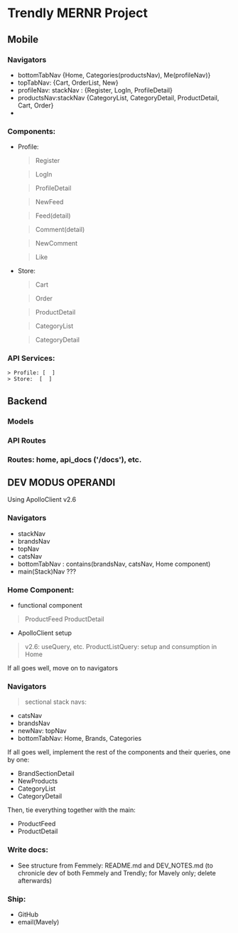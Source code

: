 # Trendly MERNR Project

## Mobile 
### Navigators
* bottomTabNav {Home, Categories(productsNav), Me(profileNav)}
* topTabNav: {Cart, OrderList, New}
* profileNav: stackNav : {Register, LogIn, ProfileDetail}
* productsNav:stackNav {CategoryList, CategoryDetail, ProductDetail, Cart, Order}
* 


### Components:
* Profile: 
    > Register

    > LogIn

    > ProfileDetail

    > NewFeed

    > Feed(detail)

    > Comment(detail)

    > NewComment

    > Like

* Store:
    > Cart

    > Order

    > ProductDetail

    > CategoryList

    > CategoryDetail

### API Services:
    > Profile: [  ]
    > Store:  [  ]

## Backend
### Models

### API Routes

### Routes: home, api_docs ('/docs'), etc.


## DEV MODUS OPERANDI

Using ApolloClient v2.6 

### Navigators
* stackNav
* brandsNav
* topNav
* catsNav 
* bottomTabNav : contains(brandsNav, catsNav, Home component)
* main(Stack)Nav ???

### Home Component:
* functional component 
> ProductFeed 
> ProductDetail 

* ApolloClient setup
> v2.6: useQuery, etc.
> ProductListQuery: setup and consumption in Home

If all goes well, move on to navigators
### Navigators
> sectional stack navs:
* catsNav
* brandsNav
* newNav: topNav
* bottomTabNav: Home, Brands, Categories

If all goes well, implement the rest of the components and their queries, one by one:

* BrandSectionDetail
* NewProducts
* CategoryList
* CategoryDetail

Then, tie everything together with the main:
* ProductFeed
* ProductDetail

### Write docs:
* See structure from Femmely: README.md and DEV_NOTES.md (to chronicle dev of both Femmely and Trendly; for Mavely only; delete afterwards)

### Ship:
* GitHub
* email(Mavely)
